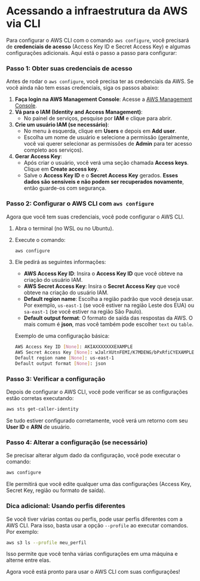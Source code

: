 # Acessando a infraestrutura da AWS via CLI

Para configurar o AWS CLI com o comando `aws configure`, você precisará de **credenciais de acesso** (Access Key ID e Secret Access Key) e algumas configurações adicionais. Aqui está o passo a passo para configurar:

### Passo 1: Obter suas credenciais de acesso
Antes de rodar o `aws configure`, você precisa ter as credenciais da AWS. Se você ainda não tem essas credenciais, siga os passos abaixo:

1. **Faça login na AWS Management Console**: Acesse a [AWS Management Console](https://aws.amazon.com/console/).
2. **Vá para o IAM (Identity and Access Management)**:
   - No painel de serviços, pesquise por **IAM** e clique para abrir.
3. **Crie um usuário IAM (se necessário)**:
   - No menu à esquerda, clique em **Users** e depois em **Add user**.
   - Escolha um nome de usuário e selecione a permissão (geralmente, você vai querer selecionar as permissões de **Admin** para ter acesso completo aos serviços).
4. **Gerar Access Key**:
   - Após criar o usuário, você verá uma seção chamada **Access keys**. Clique em **Create access key**.
   - Salve o **Access Key ID** e o **Secret Access Key** gerados. **Esses dados são sensíveis e não podem ser recuperados novamente**, então guarde-os com segurança.

### Passo 2: Configurar o AWS CLI com `aws configure`

Agora que você tem suas credenciais, você pode configurar o AWS CLI.

1. Abra o terminal (no WSL ou no Ubuntu).
2. Execute o comando:

   ```bash
   aws configure
   ```

3. Ele pedirá as seguintes informações:
   - **AWS Access Key ID**: Insira o **Access Key ID** que você obteve na criação do usuário IAM.
   - **AWS Secret Access Key**: Insira o **Secret Access Key** que você obteve na criação do usuário IAM.
   - **Default region name**: Escolha a região padrão que você deseja usar. Por exemplo, `us-east-1` (se você estiver na região Leste dos EUA) ou `sa-east-1` (se você estiver na região São Paulo).
   - **Default output format**: O formato de saída das respostas da AWS. O mais comum é **json**, mas você também pode escolher `text` ou `table`.

   Exemplo de uma configuração básica:

   ```bash
   AWS Access Key ID [None]: AKIAXXXXXXXEXAMPLE
   AWS Secret Access Key [None]: wJalrXUtnFEMI/K7MDENG/bPxRfiCYEXAMPLEKEY
   Default region name [None]: us-east-1
   Default output format [None]: json
   ```

### Passo 3: Verificar a configuração
Depois de configurar o AWS CLI, você pode verificar se as configurações estão corretas executando:

```bash
aws sts get-caller-identity
```

Se tudo estiver configurado corretamente, você verá um retorno com seu **User ID** e **ARN** de usuário.

### Passo 4: Alterar a configuração (se necessário)
Se precisar alterar algum dado da configuração, você pode executar o comando:

```bash
aws configure
```

Ele permitirá que você edite qualquer uma das configurações (Access Key, Secret Key, região ou formato de saída).

### Dica adicional: Usando perfis diferentes
Se você tiver várias contas ou perfis, pode usar perfis diferentes com a AWS CLI. Para isso, basta usar a opção `--profile` ao executar comandos. Por exemplo:

```bash
aws s3 ls --profile meu_perfil
```

Isso permite que você tenha várias configurações em uma máquina e alterne entre elas.

Agora você está pronto para usar o AWS CLI com suas configurações! 